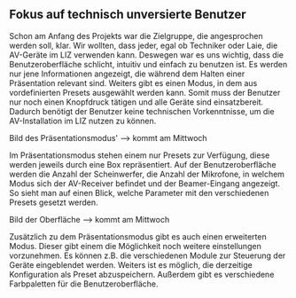 ## Fokus auf technisch unversierte Benutzer

Schon am Anfang des Projekts war die Zielgruppe, die angesprochen werden soll, klar. Wir wollten, dass jeder, egal ob Techniker oder Laie, die AV-Geräte im LIZ verwenden kann. Deswegen war es uns wichtig, dass die Benutzeroberfläche schlicht, intuitiv und einfach zu benutzen ist. Es werden nur jene Informationen angezeigt, die während dem Halten einer Präsentation relevant sind. Weiters gibt es einen Modus, in dem aus vordefinierten Presets ausgewählt werden kann. Somit muss der Benutzer nur noch einen Knopfdruck tätigen und alle Geräte sind einsatzbereit. Dadurch benötigt der Benutzer keine technischen Vorkenntnisse, um die AV-Installation im LIZ nutzen zu können.

Bild des Präsentationsmodus' --> kommt am Mittwoch

Im Präsentationsmodus stehen einem nur Presets zur Verfügung, diese werden jeweils durch eine Box repräsentiert. Auf der Benutzeroberfläche werden die Anzahl der Scheinwerfer, die Anzahl der Mikrofone, in welchem Modus sich der AV-Receiver befindet und der Beamer-Eingang angezeigt. So sieht man auf einen Blick, welche Parameter mit den verschiedenen Presets gesetzt werden.

Bild der Oberfläche --> kommt am Mittwoch

Zusätzlich zu dem Präsentationsmodus gibt es auch einen erweiterten Modus. Dieser gibt einem die Möglichkeit noch weitere einstellungen vorzunehmen. Es können z.B. die verschiedenen Module zur Steuerung der Geräte eingeblendet werden. Weiters ist es möglich, die derzeitige Konfiguration als Preset abzuspeichern. Außerdem gibt es verschiedene Farbpaletten für die Benutzeroberfläche.
